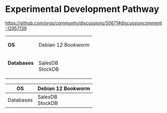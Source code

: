 # Experimental Development Pathway

https://github.com/orgs/community/discussions/50671#discussioncomment-12957139

<table>
<tbody>

<!-- Row 1 -->
<tr>
  <td>

  **OS**

  </td>
  <td>
  
  Debian 12 Bookworm
  
  </td>
</tr>

<!-- Row 2 -->
<tr>
  <td valign="top">

  **Databases**

  </td>
  <td>

  SalesDB<br>StockDB

  </td>
</tr>

</tbody>
</table>

| OS | Debian 12 Bookworm |
| -- | ------------------ |
| Databases | SalesDB<br>StockDB |